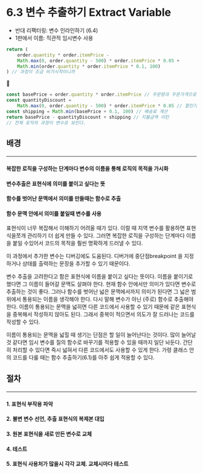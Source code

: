 # 6.3 변수 추출하기 Extract Variable

- 반대 리팩터링: 변수 인라인하기 (6.4)
- 1판에서 이름: 직관적 임시변수 사용

```js
return (
	order.quantity * order.itemPrice -
	Math.max(0, order.quantity - 500) * order.itemPrice * 0.05 +
	Math.min(order.quantity * order.itemPrice * 0.1, 100)
) // 과정이 조금 비가시적이니까
```
🔻

```js
const basePrice = order.quantity * order.itemPrice // 주문량과 주문가격으로 총 가격
const quantityDiscount =
	Math.max(0, order.quantity - 500) * order.itemPrice * 0.05 // 할인가 계산
const shipping = Math.min(basePrice + 0.1, 100) // 배송료 계산
return basePrice - quantityDiscount + shipping // 지불금액 리턴
// 전체 로직의 과정이 변수로 보인다.
```

## 배경 <hr>

#### 복잡한 로직을 구성하는 단계마다 변수의 이름을 통해 로직의 목적을 가시화

#### 변수추출은 표현식에 의미를 붙이고 싶다는 뜻

#### 함수를 벗어난 문맥에서 의미를 만들때는 함수로 추출

#### 함수 문맥 안에서 의미를 붙일때 변수를 사용

표현식이 너무 복잡해서 이해하기 어려울 때가 있다. 이럴 때 지역 변수를 활용하면 표현식을쪼개 관리하기 더 쉽게 만들 수 있다. 그러면 복잡한 로직을 구성하는 단계마다 이름을 붙일 수있어서 코드의 목적을 훨씬 명확하게 드러낼 수 있다.

이 과정에서 추가한 변수는 디버깅에도 도움된다. 디버거에 중단점breakpoint 을 지정하거나 상태를 출력하는 문장을 추가할 수 있기 때문이다.

변수 추출을 고려한다고 함은 표현식에 이름을 붙이고 싶다는 뜻이다. 이름을 붙이기로 했다면 그 이름이 들어갈 문맥도 살펴야 한다. 현재 함수 안에서만 의미가 있다면 변수로 추출하는 것이 좋다. 그러나 함수를 벗어난 넓은 문맥에서까지 의미가 된다면 그 넓은 범위에서 통용되는 이름을 생각해야 한다. 다시 말해 변수가 아닌 (주로) 함수로 추출해야 한다. 이름이 통용되는 문맥을 넓히면 다른 코드에서 사용할 수 있기 때문에 같은 표현식을 중복해서 작성하지 않아도 된다. 그래서 중복이 적으면서 의도가 잘 드러나는 코드를 작성할 수 있다.

이름이 통용되는 문맥을 넓힐 때 생기는 단점은 할 일이 늘어난다는 것이다. 많이 늘어날 것 같다면 임시 변수를 질의 함수로 바꾸기를 적용할 수 있을 때까지 일단 놔둔다. 간단히 처리할 수 있다면 즉시 넓혀서 다른 코드에서도 사용할 수 있게 한다. 가령 클래스 안의 코드를 다룰 때는 함수 추출하기(6.1)를 아주 쉽게 적용할 수 있다.

## 절차 <hr>

#### 1. 표현식 부작용 파악

#### 2. 불변 변수 선언, 추출 표현식의 복제본 대입

#### 3. 원본 표현식을 새로 만든 변수로 교체

#### 4. 테스트

#### 5. 표현식 사용처가 많을시 각각 교체. 교체시마다 테스트
